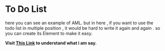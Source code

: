 # To Do List
here you can see an example of AML.
but in here , if you want to use the todo list in multiple position , it would be hard to write it again and again . so you can create its Element to make it easy.

**Visit [This Link](https://github.com/poryagrand/tedjs/tree/master/Example/todo) to understand what i am say.**
